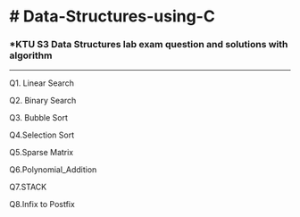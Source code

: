 <h1> # Data-Structures-using-C </h1>

<h3>*KTU S3 Data Structures lab exam question and solutions with algorithm</h3>

<hr>

Q1. Linear Search 

Q2. Binary Search

Q3. Bubble Sort

Q4.Selection Sort

Q5.Sparse Matrix 

Q6.Polynomial_Addition

Q7.STACK

Q8.Infix to Postfix
